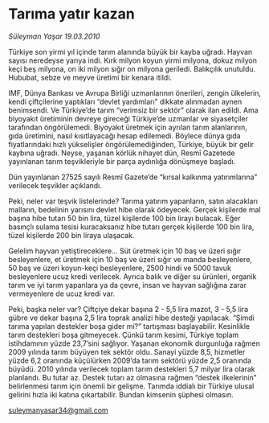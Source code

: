 # Tarıma yatır kazan

*Süleyman Yaşar 19.03.2010*

<div class="yazi"><p>Türkiye son yirmi yıl içinde tarım alanında büyük bir kayba uğradı. Hayvan sayısı neredeyse yarıya indi. Kırk milyon koyun yirmi milyona, dokuz milyon keçi beş milyona, on iki milyon sığır on milyona geriledi. Balıkçılık unutuldu. Hububat, sebze ve meyve üretimi bir kenara itildi.</p>
<p>IMF, Dünya Bankası ve Avrupa Birliği uzmanlarının önerileri, zengin ülkelerin, kendi çiftçilerine yaptıkları “devlet yardımları” dikkate alınmadan aynen benimsendi. Ve Türkiye’de tarım “verimsiz bir sektör” olarak ilan edildi. Ama biyoyakıt üretiminin devreye gireceği Türkiye’de uzmanlar ve siyasetçiler tarafından öngörülemedi. Biyoyakıt üretmek için ayrılan tarım alanlarının, gıda üretimini, nasıl kısıtlayacağı hesap edilemedi. Böylece dünya gıda fiyatlarındaki hızlı yükselişler öngörülemediğinden, Türkiye, büyük bir gelir kaybına uğradı. Neyse, yaşanan körlük nihayet dün, Resmî Gazetede yayınlanan tarım teşvikleriyle bir parça aydınlığa dönüşmeye başladı.</p>
<p>Dün yayınlanan 27525 sayılı Resmî Gazete’de “kırsal kalkınma yatırımlarına” verilecek teşvikler açıklandı.</p>
<p>Peki, neler var teşvik listelerinde? Tarıma yatırım yapanların, satın alacakları malların, bedelinin yarısını devlet hibe olarak ödeyecek. Gerçek kişilerde mal başına hibe tutarı 50 bin lira, tüzel kişilerde 100 bin lirayı bulacak. Eğer basınçlı sulama tesisi kuracaksanız hibe tutarı gerçek kişilerde 100 bin lira, tüzel kişilerde 200 bin liraya ulaşacak.</p>
<p>Gelelim hayvan yetiştireceklere... Süt üretmek için 10 baş ve üzeri sığır besleyenlere, et üretmek için 10 baş ve üzeri sığır ve manda besleyenlere, 50 baş ve üzeri koyun-keçi besleyenlere, 2500 hindi ve 5000 tavuk besleyenlere ucuz kredi verilecek. Ayrıca balık ve diğer su ürünleri, organik tarım ve iyi tarım yapanlara ya da çevre, insan ve hayvan sağlığına zarar vermeyenlere de ucuz kredi var.</p>
<p>Peki, başka neler var? Çiftçiye dekar başına 2 - 5,5 lira mazot, 3 - 5,5 lira gübre ve dekar başına 2,5 lira toprak analizi hibe desteği yapılacak. “Şimdi tarıma yapılan destekler boşa gider mi?” tartışması başlayabilir. Kesinlikle tarım destekleri boşa gitmeyecek. Çünkü tarım kesimi, Türkiye toplam istihdamının yüzde 23,7’sini sağlıyor. Yaşanan ekonomik durgunluğa rağmen 2009 yılında tarım büyüyen tek sektör oldu. Sanayi yüzde 8,5, hizmetler yüzde 6,2 oranında küçülürken 2009’da tarım sektörü yüzde 2,5 oranında büyüdü. 2010 yılında verilecek toplam tarım destekleri 5,7 milyar lira olarak planlandı. Bu tutar az. Destek tutarı az olmasına rağmen “destek ilkelerinin” belirlenmesi tarım için önemli bir gelişme. Tarımda iddialı bir Türkiye ulusal gelirini hızla iki katına çıkartabilir. Bundan kimsenin şüphesi olmasın. </p>
<p><a href="mailto:suleymanyasar34@gmail.com">suleymanyasar34@gmail.com</a></p>
</div>
